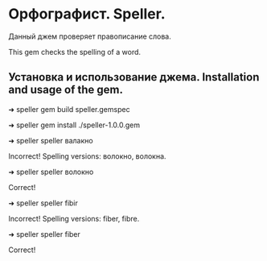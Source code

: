 # Орфографист. Speller.

Данный джем проверяет правописание слова.

This gem checks the spelling of a word.

## Установка и использование джема. Installation and usage of the gem.

➜  speller gem build speller.gemspec

➜  speller gem install ./speller-1.0.0.gem

➜  speller speller валакно

Incorrect! Spelling versions: волокно, волокна.

➜  speller speller волокно

Correct!

➜  speller speller fibir

Incorrect! Spelling versions: fiber, fibre.

➜  speller speller fiber

Correct!